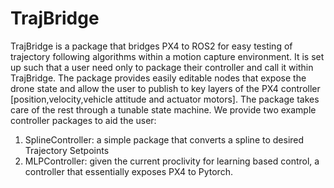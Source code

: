 # TrajBridge
TrajBridge is a package that bridges PX4 to ROS2 for easy testing of trajectory following algorithms within a motion capture environment. It is set up such that a user need only to package their controller and call it within TrajBridge. The package provides easily editable nodes that expose the drone state and allow the user to publish to key layers of the PX4 controller [position,velocity,vehicle attitude and actuator motors]. The package takes care of the rest through a tunable state machine. We provide two example controller packages to aid the user:
1) SplineController: a simple package that converts a spline to desired Trajectory Setpoints
2) MLPController: given the current proclivity for learning based control, a controller that essentially exposes PX4 to Pytorch.